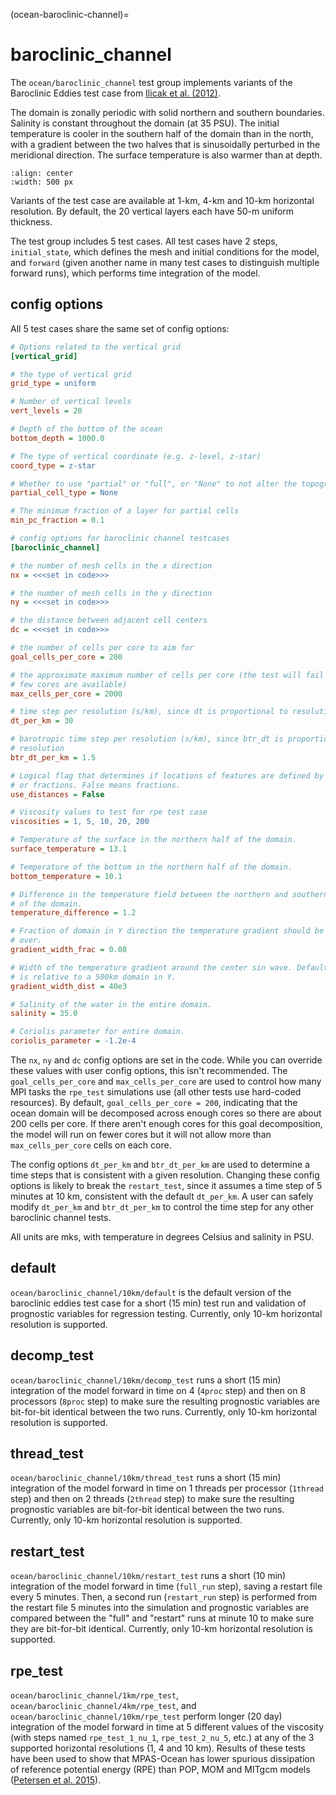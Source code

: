 (ocean-baroclinic-channel)=

# baroclinic_channel

The `ocean/baroclinic_channel` test group implements variants of the
Baroclinic Eddies test case from
[Ilicak et al. (2012)](https://doi.org/10.1016/j.ocemod.2011.10.003).

The domain is zonally periodic with solid northern and southern boundaries.
Salinity is constant throughout the domain (at 35 PSU).  The initial
temperature is cooler in the southern half of the domain than in the north,
with a gradient between the two halves that is sinusoidally perturbed in the
meridional direction.  The surface temperature is also warmer than at depth.

```{image} images/baroclinic_channel.png
:align: center
:width: 500 px
```

Variants of the test case are available at 1-km, 4-km and 10-km horizontal
resolution.  By default, the 20 vertical layers each have 50-m uniform
thickness.

The test group includes 5 test cases.  All test cases have 2 steps,
`initial_state`, which defines the mesh and initial conditions for the model,
and `forward` (given another name in many test cases to distinguish multiple
forward runs), which performs time integration of the model.

## config options

All 5 test cases share the same set of config options:

```cfg
# Options related to the vertical grid
[vertical_grid]

# the type of vertical grid
grid_type = uniform

# Number of vertical levels
vert_levels = 20

# Depth of the bottom of the ocean
bottom_depth = 1000.0

# The type of vertical coordinate (e.g. z-level, z-star)
coord_type = z-star

# Whether to use "partial" or "full", or "None" to not alter the topography
partial_cell_type = None

# The minimum fraction of a layer for partial cells
min_pc_fraction = 0.1

# config options for baroclinic channel testcases
[baroclinic_channel]

# the number of mesh cells in the x direction
nx = <<<set in code>>>

# the number of mesh cells in the y direction
ny = <<<set in code>>>

# the distance between adjacent cell centers
dc = <<<set in code>>>

# the number of cells per core to aim for
goal_cells_per_core = 200

# the approximate maximum number of cells per core (the test will fail if too
# few cores are available)
max_cells_per_core = 2000

# time step per resolution (s/km), since dt is proportional to resolution
dt_per_km = 30

# barotropic time step per resolution (s/km), since btr_dt is proportional to
# resolution
btr_dt_per_km = 1.5

# Logical flag that determines if locations of features are defined by distance
# or fractions. False means fractions.
use_distances = False

# Viscosity values to test for rpe test case
viscosities = 1, 5, 10, 20, 200

# Temperature of the surface in the northern half of the domain.
surface_temperature = 13.1

# Temperature of the bottom in the northern half of the domain.
bottom_temperature = 10.1

# Difference in the temperature field between the northern and southern halves
# of the domain.
temperature_difference = 1.2

# Fraction of domain in Y direction the temperature gradient should be linear
# over.
gradient_width_frac = 0.08

# Width of the temperature gradient around the center sin wave. Default value
# is relative to a 500km domain in Y.
gradient_width_dist = 40e3

# Salinity of the water in the entire domain.
salinity = 35.0

# Coriolis parameter for entire domain.
coriolis_parameter = -1.2e-4
```

The `nx`, `ny` and `dc` config options are set in the code.  While you can
override these values with user config options, this isn't recommended. The
`goal_cells_per_core` and `max_cells_per_core` are used to control how many
MPI tasks the `rpe_test` simulations use (all other tests use hard-coded
resources). By default, `goal_cells_per_core = 200`, indicating that the
ocean domain will be decomposed across enough cores so there are about 200 
cells per core.  If there aren't enough cores for this goal decomposition,
the model will run on fewer cores but it will not allow more than
`max_cells_per_core` cells on each core.

The config options `dt_per_km` and `btr_dt_per_km` are used to determine a
time steps that is consistent with a given resolution.  Changing these config
options is likely to break the `restart_test`, since it assumes a time step of
5 minutes at 10 km, consistent with the default `dt_per_km`.  A user can
safely modify `dt_per_km` and `btr_dt_per_km` to control the time step for any
other baroclinic channel tests.

All units are mks, with temperature in degrees Celsius and salinity in PSU.

## default

`ocean/baroclinic_channel/10km/default` is the default version of the
baroclinic eddies test case for a short (15 min) test run and validation of
prognostic variables for regression testing.  Currently, only 10-km horizontal
resolution is supported.

## decomp_test

`ocean/baroclinic_channel/10km/decomp_test` runs a short (15 min) integration
of the model forward in time on 4 (`4proc` step) and then on 8 processors
(`8proc` step) to make sure the resulting prognostic variables are
bit-for-bit identical between the two runs. Currently, only 10-km horizontal
resolution is supported.

## thread_test

`ocean/baroclinic_channel/10km/thread_test` runs a short (15 min) integration
of the model forward in time on 1 threads per processor (`1thread` step) and
then on 2 threads (`2thread` step) to make sure the resulting prognostic
variables are bit-for-bit identical between the two runs. Currently, only 10-km
horizontal resolution is supported.

## restart_test

`ocean/baroclinic_channel/10km/restart_test` runs a short (10 min)
integration of the model forward in time (`full_run` step), saving a restart
file every 5 minutes.  Then, a second run (`restart_run` step) is performed
from the restart file 5 minutes into the simulation and prognostic variables
are compared between the "full" and "restart" runs at minute 10 to make sure
they are bit-for-bit identical. Currently, only 10-km horizontal resolution is
supported.

## rpe_test

`ocean/baroclinic_channel/1km/rpe_test`,
`ocean/baroclinic_channel/4km/rpe_test`, and
`ocean/baroclinic_channel/10km/rpe_test` perform longer (20 day) integration
of the model forward in time at 5 different values of the viscosity (with steps
named `rpe_test_1_nu_1`, `rpe_test_2_nu_5`, etc.) at any of the 3 supported
horizontal resolutions (1, 4 and 10 km).  Results of these tests have been used
to show that MPAS-Ocean has lower spurious dissipation of reference potential
energy (RPE) than POP, MOM and MITgcm models
([Petersen et al. 2015](https://doi.org/10.1016/j.ocemod.2014.12.004)).
